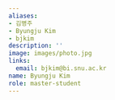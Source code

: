 ```yaml
---
aliases:
- 김병주
- Byungju Kim
- bjkim
description: ''
image: images/photo.jpg
links:
  email: bjkim@bi.snu.ac.kr
name: Byungju Kim
role: master-student
---
```

